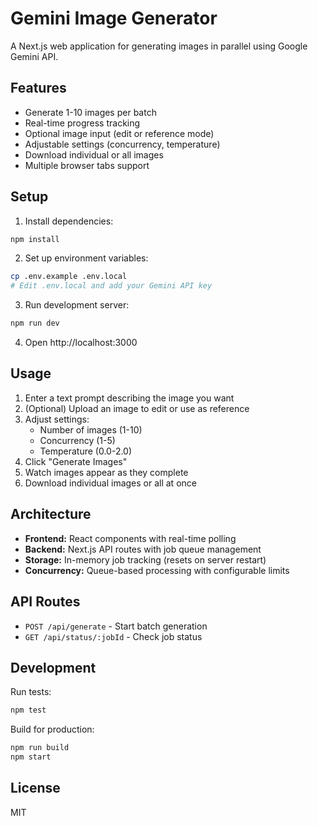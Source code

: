 # Gemini Image Generator

A Next.js web application for generating images in parallel using Google Gemini API.

## Features

- Generate 1-10 images per batch
- Real-time progress tracking
- Optional image input (edit or reference mode)
- Adjustable settings (concurrency, temperature)
- Download individual or all images
- Multiple browser tabs support

## Setup

1. Install dependencies:
```bash
npm install
```

2. Set up environment variables:
```bash
cp .env.example .env.local
# Edit .env.local and add your Gemini API key
```

3. Run development server:
```bash
npm run dev
```

4. Open http://localhost:3000

## Usage

1. Enter a text prompt describing the image you want
2. (Optional) Upload an image to edit or use as reference
3. Adjust settings:
   - Number of images (1-10)
   - Concurrency (1-5)
   - Temperature (0.0-2.0)
4. Click "Generate Images"
5. Watch images appear as they complete
6. Download individual images or all at once

## Architecture

- **Frontend:** React components with real-time polling
- **Backend:** Next.js API routes with job queue management
- **Storage:** In-memory job tracking (resets on server restart)
- **Concurrency:** Queue-based processing with configurable limits

## API Routes

- `POST /api/generate` - Start batch generation
- `GET /api/status/:jobId` - Check job status

## Development

Run tests:
```bash
npm test
```

Build for production:
```bash
npm run build
npm start
```

## License

MIT
